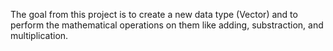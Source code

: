 The goal from this project is to create a new data type (Vector) and to perform the mathematical operations on them 
like adding, substraction, and multiplication.




